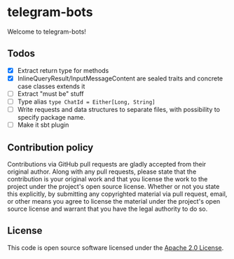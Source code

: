 # telegram-bots

Welcome to telegram-bots!

## Todos
- [X] Extract return type for methods
- [X] InlineQueryResult/InputMessageContent are sealed traits and concrete case classes extends it
- [ ] Extract "must be" stuff
- [ ] Type alias `type ChatId = Either[Long, String]`
- [ ] Write requests and data structures to separate files, with possibility to specify package name.
- [ ] Make it sbt plugin

## Contribution policy

Contributions via GitHub pull requests are gladly accepted from their original author. Along with any pull requests, please state that the contribution is your original work and that you license the work to the project under the project's open source license. Whether or not you state this explicitly, by submitting any copyrighted material via pull request, email, or other means you agree to license the material under the project's open source license and warrant that you have the legal authority to do so.

## License

This code is open source software licensed under the [Apache 2.0 License](http://www.apache.org/licenses/LICENSE-2.0).
